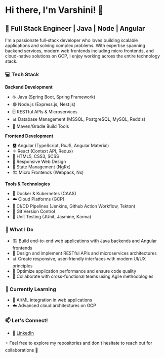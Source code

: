 # Hi there, I'm Varshini! 👋

## 🚀 Full Stack Engineer | Java | Node | Angular

I'm a passionate full-stack developer who loves building scalable applications and solving complex problems. With expertise spanning backend services, modern web frontends including micro frontends, and cloud-native solutions on GCP, I enjoy working across the entire technology stack.

### 💻 Tech Stack

**Backend Development**

- ☕ Java (Spring Boot, Spring Framework)
- 🟢 Node.js (Express.js, Nest.js)
- 🗄️ RESTful APIs & Microservices
- 📊 Database Management (MSSQL, PostgreSQL, MySQL, Reddis)
- 🔧 Maven/Gradle Build Tools

**Frontend Development**

- 🅰️ Angular (TypeScript, RxJS, Angular Material)
- ⚛️ React (Context API, Redux)
- 🎨 HTML5, CSS3, SCSS
- 📱 Responsive Web Design
- 🔄 State Management (NgRx)
- 🏗️ Micro Frontends (Webpack, Nx)

**Tools & Technologies**
- 🐳 Docker & Kubernetes (CAAS)
- ☁️ Cloud Platforms (GCP)
- 🔄 CI/CD Pipelines (Jenkins, Github Action Workflow, Tekton)
- 📝 Git Version Control
- 🧪 Unit Testing (JUnit, Jasmine, Karma)

### 🎯 What I Do

- 🏗️ Build end-to-end web applications with Java backends and Angular frontends
- 🔧 Design and implement RESTful APIs and microservices architectures
- 📊 Create responsive, user-friendly interfaces with modern UI/UX principles
- 🚀 Optimize application performance and ensure code quality
- 🤝 Collaborate with cross-functional teams using Agile methodologies

### 🌱 Currently Learning

- 🤖 AI/ML integration in web applications
- ☁️ Advanced cloud architectures on GCP

### 📫 Let's Connect!

- 💼 [LinkedIn](www.linkedin.com/in/varshinir07)

  

⭐ Feel free to explore my repositories and don't hesitate to reach out for collaborations 🚀

